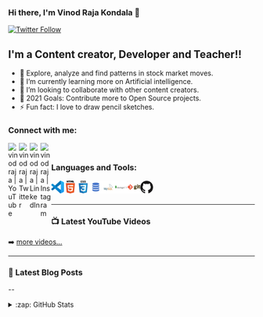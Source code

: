 ### Hi there, I'm Vinod Raja Kondala  👋


[![Twitter Follow](https://img.shields.io/twitter/follow/RajaKondala?color=1DA1F2&logo=twitter&style=for-the-badge)](https://twitter.com/RajaKondala?t=2fDaI7zxZO-4zZSpcsHicQ&s=08)


## I'm a Content creator, Developer and Teacher!!

- 🔭 Explore, analyze and find patterns in stock market moves.
- 🌱 I’m currently learning more on Artificial intelligence.
- 👯 I’m looking to collaborate with other content creators.
- 🥅 2021 Goals: Contribute more to Open Source projects.
- ⚡ Fun fact: I love to draw pencil sketches.

### Connect with me:

[<img align="left" alt="vinodraja | YouTube" width="22px" src="https://cdn.jsdelivr.net/npm/simple-icons@v3/icons/youtube.svg" />][youtube]
[<img align="left" alt="vinodraja | Twitter" width="22px" src="https://cdn.jsdelivr.net/npm/simple-icons@v3/icons/twitter.svg" />][twitter]
[<img align="left" alt="vinodraja | LinkedIn" width="22px" src="https://cdn.jsdelivr.net/npm/simple-icons@v3/icons/linkedin.svg" />][linkedin]
[<img align="left" alt="vinodraja | Instagram" width="22px" src="https://cdn.jsdelivr.net/npm/simple-icons@v3/icons/instagram.svg" />][instagram]

<br />

### Languages and Tools:
<img align="left" alt="Visual Studio Code" width="26px" src="https://raw.githubusercontent.com/github/explore/80688e429a7d4ef2fca1e82350fe8e3517d3494d/topics/visual-studio-code/visual-studio-code.png" />
<img align="left" alt="HTML5" width="26px" src="https://raw.githubusercontent.com/github/explore/80688e429a7d4ef2fca1e82350fe8e3517d3494d/topics/html/html.png" />
<img align="left" alt="CSS3" width="26px" src="https://raw.githubusercontent.com/github/explore/80688e429a7d4ef2fca1e82350fe8e3517d3494d/topics/css/css.png" />
<img align="left" alt="SQL" width="26px" src="https://raw.githubusercontent.com/github/explore/80688e429a7d4ef2fca1e82350fe8e3517d3494d/topics/sql/sql.png" />
<img align="left" alt="MySQL" width="26px" src="https://raw.githubusercontent.com/github/explore/80688e429a7d4ef2fca1e82350fe8e3517d3494d/topics/mysql/mysql.png" />
<img align="left" alt="MongoDB" width="26px" src="https://raw.githubusercontent.com/github/explore/80688e429a7d4ef2fca1e82350fe8e3517d3494d/topics/mongodb/mongodb.png" />
<img align="left" alt="Git" width="26px" src="https://raw.githubusercontent.com/github/explore/80688e429a7d4ef2fca1e82350fe8e3517d3494d/topics/git/git.png" />
<img align="left" alt="GitHub" width="26px" src="https://raw.githubusercontent.com/github/explore/78df643247d429f6cc873026c0622819ad797942/topics/github/github.png" />


<br />

<br />

---

### 📺 Latest YouTube Videos

<!-- YOUTUBE:START -->
<!-- YOUTUBE:END -->

➡️ [more videos...](https://www.youtube.com/c/learnself)

---

### 📕 Latest Blog Posts

<!-- BLOG-POST-LIST:START -->
<!-- BLOG-POST-LIST:END -->


--
<details>
  <summary>:zap: GitHub Stats</summary>

  <img align="left" alt="vinodrajakondala's GitHub Stats" src="https://github-readme-stats.vercel.app/api?username=vinodrajakondala&show_icons=true&hide_border=true" />

</details>

[twitter]: https://twitter.com/RajaKondala?t=2fDaI7zxZO-4zZSpcsHicQ&s=08
[youtube]: https://www.youtube.com/c/learnself
[instagram]:https://www.instagram.com/invites/contact/?i=1ush35xt8dhgc&utm_content=az9px7o
[linkedin]: https://www.linkedin.com/in/vinod-raja-kondala-35718a160/
